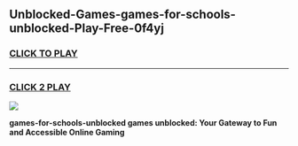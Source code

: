 
## Unblocked-Games-games-for-schools-unblocked-Play-Free-0f4yj
<h3>
<a href="https://premium76.site?title=games-for-schools-unblocked&ref=23A">CLICK TO PLAY</a></h3>
<hr>

<h3>
<a href="https://premium76.site?title=games-for-schools-unblocked&ref=23A">CLICK 2 PLAY</a>
  
</h3>

<a href="https://premium76.site?title=games-for-schools-unblocked&ref=23A"><img src="https://clearcache.store/games.png"></a>


**games-for-schools-unblocked games unblocked: Your Gateway to Fun and Accessible Online Gaming**
